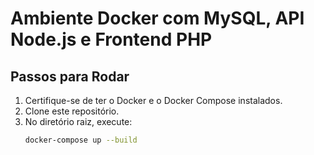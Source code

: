 # Ambiente Docker com MySQL, API Node.js e Frontend PHP

## Passos para Rodar

1. Certifique-se de ter o Docker e o Docker Compose instalados.
2. Clone este repositório.
3. No diretório raiz, execute:
   ```bash
   docker-compose up --build